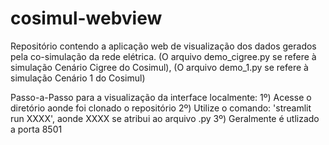# cosimul-webview
Repositório contendo a aplicação web de visualização dos dados gerados pela co-simulação da rede elétrica.
(O arquivo demo_cigree.py se refere à simulação Cenário Cigree do Cosimul),
(O arquivo demo_1.py se refere à simulação Cenário 1 do Cosimul)


Passo-a-Passo para a visualização da interface localmente:
1º) Acesse o diretório aonde foi clonado o repositório
2º) Utilize o comando: 'streamlit run XXXX', aonde XXXX se atribui ao arquivo .py
3º) Geralmente é utlizado a porta 8501
